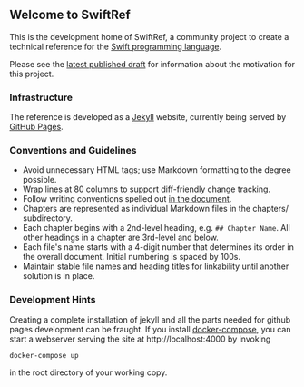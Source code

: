 ## Welcome to SwiftRef

This is the development home of SwiftRef, a community project to create a
technical reference for the [Swift programming language](http://swift.org).

Please see the [latest published draft](https://dabrahams.github.io/SwiftRef/)
for information about the motivation for this project.

### Infrastructure

The reference is developed as a [Jekyll](https://jekyllrb.com) website,
currently being served by [GitHub Pages](https://pages.github.com).

### Conventions and Guidelines

* Avoid unnecessary HTML tags; use Markdown formatting to the degree possible.
* Wrap lines at 80 columns to support diff-friendly change tracking.
* Follow writing conventions spelled out [in the
  document](https://dabrahams.github.io/SwiftRef/chapters/intro.html#conventions).
* Chapters are represented as individual Markdown files in the chapters/
  subdirectory.
* Each chapter begins with a 2nd-level heading, e.g. `## Chapter Name`.  All
  other headings in a chapter are 3rd-level and below.
* Each file's name starts with a 4-digit number that determines its order in the
  overall document.  Initial numbering is spaced by 100s.
* Maintain stable file names and heading titles for linkability until another
  solution is in place.

### Development Hints

Creating a complete installation of jekyll and all the parts needed for github
pages development can be fraught.  If you install
[docker-compose](https://docs.docker.com/compose/), you can start a webserver
serving the site at http://localhost:4000 by invoking

```
docker-compose up
```

in the root directory of your working copy.
